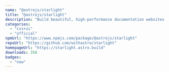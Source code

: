 ```yaml
---
name: "@astrojs/starlight"
title: "@astrojs/starlight"
description: "Build beautiful, high-performance documentation websites with Astro"
categories:
  - "css+ui"
  - "official"
npmUrl: "https://www.npmjs.com/package/@astrojs/starlight"
repoUrl: "https://github.com/withastro/starlight"
homepageUrl: "https://starlight.astro.build"
downloads: 358
badges:
  - "new"
---
```

